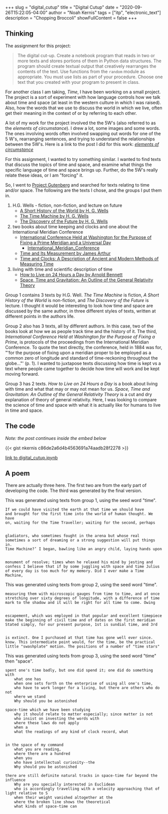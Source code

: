 +++
slug = "digital_cutup"
title = "Digital Cutup"
date = "2020-09-26T15:22:05-04:00"
author = "Noah Kernis"
tags = ["itp", "electronic_text"]
description = "Chopping Broccoli"
showFullContent = false
+++

## Thinking

The assignment for this project:

> The digital cut-up. Create a notebook program that reads in two or more texts and stores portions of them in Python data structures. The program should create textual output that creatively rearranges the contents of the text. Use functions from the `random` module as appropriate. You must use lists as part of your procedure. Choose one text that you created with your program to present in class.

For another class I am taking, *Time*, I have been working on a small project. The project is a sort of experiment with how language controls how we talk about time and space (at least in the western culture in which I was raised). Also, how the words that we use to discuss the world in which we live, often get their meaning in the context of or by referring to each other. 

A lot of my work for the project involved the the 5W's (also referred to as the *elements of circumstance*). I drew a lot, some images and some words. The ones involving words often involved swapping out words for one of the 5 W's, rearranging sentences, and trying to understand the relationships between the 5W's. Here is a link to the post I did for this work: [*elements of circumstance*](https://blog.noahkernis.com/posts/itp/fall_2020/time/elements_of_circumstance/)

For this assignment, I wanted to try something similar. I wanted to find texts that discuss the topics of time and space, and examine what things the specific language of time and space brings up. Further, do the 5W's really relate these ideas, or I am "forcing" it.

So, I went to [Project Gutenberg](https://gutenberg.org/) and searched for texts relating to time and/or space. The following are the texts I chose, and the groups I put them in.

1. H.G. Wells - fiction, non-fiction, and lecture on future
	- [A Short History of the World by H. G. Wells](https://gutenberg.org/ebooks/35461)
	- [The Time Machine by H. G. Wells](https://gutenberg.org/ebooks/35)
	- [The Discovery of the Future by H. G. Wells](https://gutenberg.org/ebooks/44867)
2. two books about time keeping and clocks and one about the International Meridian Conference
	- [International Conference Held at Washington for the Purpose of Fixing a Prime Meridian and a Universal Day](https://gutenberg.org/ebooks/17759)
		- [International_Meridian_Conference](https://en.wikipedia.org/wiki/International_Meridian_Conference)
	- [Time and Its Measurement by James Arthur](https://gutenberg.org/ebooks/44838)
	- [Time and Clocks: A Description of Ancient and Modern Methods of Measuring Time](https://gutenberg.org/ebooks/54546)
3. living with time and scientific description of time
	- [How to Live on 24 Hours a Day by Arnold Bennett](https://gutenberg.org/ebooks/2274)
	- [Space, Time and Gravitation: An Outline of the General Relativity Theory](https://gutenberg.org/ebooks/29782)

Group 1 contains 3 texts by H.G. Well. *The Time Machine* is fiction, *A Short History of the World* is non-fiction, and *The Discovery of the Future* is lecture. I thought it would be interesting to look how time and space are discussed by the same author, in three different styles of texts, written at different points in the authors life. 

Group 2 also has 3 texts, all by different authors. In this case, two of the books look at how we as people track time and the history of it. The third, *International Conference Held at Washington for the Purpose of Fixing a Prime*, is protocols of the proceedings from the International Meridian Conference. To quote the text directly, the conference, held in 1884 was for, "'for the purpose of fixing upon a meridian proper to be employed as a common zero of longitude and standard of time-reckoning throughout the globe..."' (p. 1). I wanted to juxtapose texts discussing how time is kept vs a text where people came together to decide how time will work and be kept moving forward.

Group 3 has 2 texts. *How to Live on 24 Hours a Day* is a book about living with time and what that may or may not mean for us. *Space, Time and Gravitation: An Outline of the General Relativity Theory* is a cut and dry explanation of theory of general relativity. Here, I was looking to compare the science of time and space with what it is actually like for humans to live in time and space.

## The code

*Note: the post continues inside the embed below*

{{< gist nkernis c86de2a6d4b4563691a74aadb28f2278 >}}

[link to digital_cutup.ipynb](https://gist.github.com/nkernis/c86de2a6d4b4563691a74aadb28f2278)

## A poem

There are actually three here. The first two are from the early part of developing the code. The third was generated by the final version. 

This was generated using texts from group 1, using the seed word "time".

```
If we could have visited the earth at that time we should have
and brought for the first time into the world of human thought. We have
on, waiting for the Time Traveller; waiting for the second, perhaps


gladiators, who sometimes fought in the arena but whose real
sometimes a sort of dreaming or a strong suggestion will put things in.
Time Machine?’ I began, bawling like an angry child, laying hands upon


monument of resolve; times when he relaxed his mind by jesting and
confess I believe that if by some juggling with space and time Julius
of every day is too much for my memory. Did I ever make a Time Machine,
```

This was generated using texts from group 2, using the seed word "time".

```
measuring them with microscopic gauges from time to time, and at once
stretching over sixty degrees of longitude, with a difference of time
mark to the shadow and it will be right for all time to come. Owing


escapement, which was employed in that popular and excellent timepiece
make the beginning of civil time and of dates on the first meridian
Stated simply, for our present purpose, 1st is sundial time, and 3rd


is extinct. One I purchased at that time has gone well ever since.
know. This intermediate point would, for the time, be the practical
little "swashplate" motion. The positions of a number of "time stars"
```

This was generated using texts from group 3, using the seed word "time" then "space".

```
spent one's time badly, but one did spend it; one did do something with
	what one has
	when one sets forth on the enterprise of using all one's time,
	who have to work longer for a living, but there are others who do not
	where we stand
	Why should you be astonished

space-time which we have been studying
	why it should relate to matter especially; since matter is not
	who insist on investing the words with
	where these laws do not apply
	when a
	what the readings of any kind of clock record, what


in the space of my command
	what you are reading,
	where there are a hundred
	when you
	who have intellectual curiosity--the
	Why should you be astonished

there are still definite natural tracks in space-time far beyond the influence
	Why are you specially interested in Euclidean
	who is accordingly travelling with a velocity approaching that of light relative to S
	when their weight vanished altogether at the
	where the broken line shows the theoretical
	what kinds of space-time can
```
